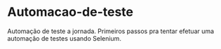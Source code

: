 # Automacao-de-teste
Automação de teste a jornada.
Primeiros passos pra tentar efetuar uma automação de testes usando Selenium.
